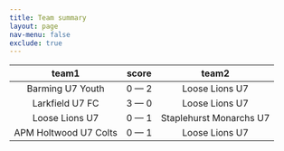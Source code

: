 ```yaml
---
title: Team summary
layout: page
nav-menu: false
exclude: true
---
```




|         team1         |    score    |          team2          |
|:---------------------:|:-----------:|:-----------------------:|
|   Barming U7 Youth    | 0 &mdash; 2 |     Loose Lions U7      |
|    Larkfield U7 FC    | 3 &mdash; 0 |     Loose Lions U7      |
|    Loose Lions U7     | 0 &mdash; 1 | Staplehurst Monarchs U7 |
| APM Holtwood U7 Colts | 0 &mdash; 1 |     Loose Lions U7      |

 <br /><br /><br />
